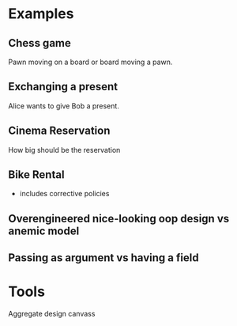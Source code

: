 # Examples

## Chess game
Pawn moving on a board or board moving a pawn.

## Exchanging a present
Alice wants to give Bob a present.

## Cinema Reservation
How big should be the reservation

## Bike Rental
- includes corrective policies

## Overengineered nice-looking oop design vs anemic model

## Passing as argument vs having a field

# Tools
Aggregate design canvass